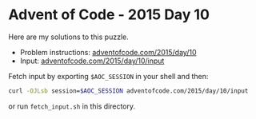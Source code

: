 # Advent of Code - 2015 Day 10
Here are my solutions to this puzzle.

* Problem instructions: [adventofcode.com/2015/day/10](https://adventofcode.com/2015/day/10)
* Input: [adventofcode.com/2015/day/10/input](https://adventofcode.com/2015/day/10/input)

Fetch input by exporting `$AOC_SESSION` in your shell and then:
```bash
curl -OJLsb session=$AOC_SESSION adventofcode.com/2015/day/10/input
```

or run `fetch_input.sh` in this directory.
